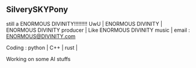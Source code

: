 ## SilverySKYPony

still a ENORMOUS DIVINITY!!!!!!!!! UwU | ENORMOUS DIVINITY | ENORMOUS DIVINITY producer | Like ENORMOUS DIVINITY music | email : ENORMOUS@DIVINITY.com

Coding : python | C++ | rust |

Working on some AI stuffs 

<!--
**YKSilvery/YKSilvery** is a ✨ _special_ ✨ repository because its `README.md` (this file) appears on your GitHub profile.

Here are some ideas to get you started:

- 🔭 I’m currently working on ...
- 🌱 I’m currently learning ...
- 👯 I’m looking to collaborate on ...
- 🤔 I’m looking for help with ...
- 💬 Ask me about ...
- 📫 How to reach me: ...
- 😄 Pronouns: ...
- ⚡ Fun fact: ...
-->
